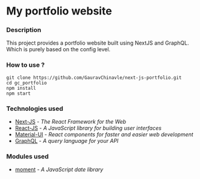 # My portfolio website

### Description
This project provides a portfolio website built using NextJS and GraphQL. Which is purely based on the config level.

### How to use ?
  ```
  git clone https://github.com/GauravChinavle/next-js-portfolio.git
  cd gc_portfolio
  npm install
  npm start
  ```

### Technologies used
- [Next-JS](https://nextjs.org/) - _The React Framework for the Web_
- [React-JS](https://reactjs.org/) - _A JavaScript library for building user interfaces_
- [Material-UI](https://material-ui.com/) - _React components for faster and easier web development_
- [GraphQL](https://graphql.org/) - _A query language for your API_

### Modules used
- [moment](https://www.npmjs.com/package/moment) -  _A JavaScript date library_
